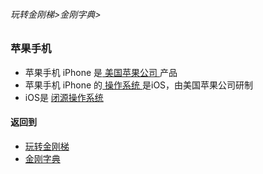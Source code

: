 ###### 玩转金刚梯>金刚字典>
### 苹果手机
- 苹果手机 iPhone 是[ 美国苹果公司 ]()产品
- 苹果手机 iPhone 的[ 操作系统 ]()是iOS，由美国苹果公司研制
- iOS是 [ 闭源操作系统 ]()

#### 返回到
- [玩转金刚梯](https://github.com/a2zitpro/web/blob/master/LadderFree/A.md)
- [金刚字典](https://github.com/a2zitpro/web/blob/master/LadderFree/kkDictionary/KKDictionary.md)



